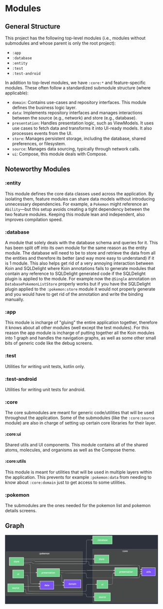 # Modules

## General Structure

This project has the following top-level modules (i.e., modules without submodules and whose parent is only the root
project):

- `:app`
- `:database`
- `:entity`
- `:test`
- `:test-android`

In addition to top-level modules, we have `:core:*` and feature-specific modules. These often follow a standardized
submodule structure (where applicable):

- `domain`: Contains use-cases and repository interfaces. This module defines the business logic layer.
- `data`: Implements repository interfaces and manages interactions between the source (e.g., network) and store (e.g., database).
- `presentation`: Handles presentation logic, such as ViewModels. It uses use cases to fetch data and transforms it into UI-ready models. It also processes events from the UI.
- `store`: Manages persistent storage, including the database, shared preferences, or filesystem.
- `source`: Manages data sourcing, typically through network calls.
- `ui`: Compose, this module deals with Compose.

## Noteworthy Modules

### :entity

This module defines the core data classes used across the application. By isolating them, feature modules can share data
models without introducing unnecessary dependencies. For example, a `Pokemon` might reference an `Ability`—but this
setup avoids creating a tight dependency between the two feature modules. Keeping this module lean and independent, also
improves compilation speed.

### :database

A module that solely deals with the database schema and queries for it. This has been split off into its own module for
the same reason as the entity module. The database will need to be to store and retrieve the data from all the entities
and therefore its better (and way more easy to understand) if it is 1 module. This also helps get rid of a very annoying
interaction between Koin and SQLDelight where Koin annotations fails to generate modules that contain any reference to
SQLDelight generated code if the SQLDelight plugin is applied to the module. For example now the `@Single` annotation on
`DatabasePokemonListStore` properly works but if you have the SQLDelight plugin applied to the `:pokemon:store` module
it would not properly generate and you would have to get rid of the annotation and write the binding manually.

### :app

This module is incharge of "gluing" the entire application together, therefore it knows about all other modules (well
except the test modules). For this reason the app module is incharge of putting together all the Koin modules into 1
graph and handles the navigation graphs, as well as some other small bits of generic code like the debug screens.

### :test

Utilities for writing unit tests, kotlin only.

### :test-android

Utilities for writing unit tests for android.

### :core

The core submodules are meant for generic code/utilities that will be used throughout the application. Some of the
submodules (like the `:core:source` module) are also in charge of setting up certain core libraries for their layer.

#### :core:ui

Shared utils and UI components. This module contains all of the shared atoms, molecules, and organisms as well as the
Compose theme.

#### :core:utils

This module is meant for utilities that will be used in multiple layers within the application. This prevents for
example `:pokemon:data` from needing to know about `:core:domain` just to get access to some utilities.

### :pokemon

The submodules are the ones needed for the pokemon list and pokemon details screens.

## Graph

![Graph showing the dependencies between project modules](/docs/resources/module-dependencies-graph.png)

